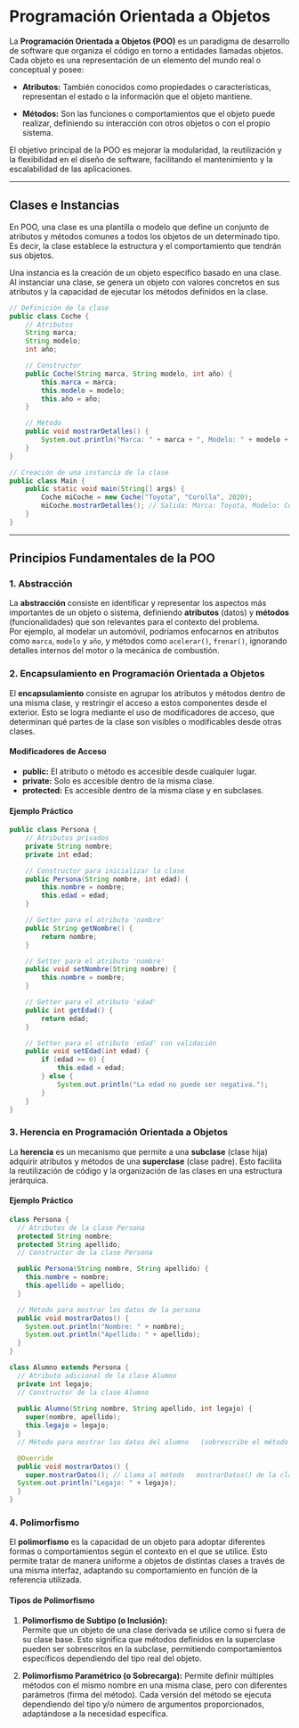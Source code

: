 # Programación Orientada a Objetos

La **Programación Orientada a Objetos (POO)** es un paradigma de desarrollo de software que organiza el código en torno a entidades llamadas objetos. Cada objeto es una representación de un elemento del mundo real o conceptual y posee:​

- **Atributos:** También conocidos como propiedades o características, representan el estado o la información que el objeto mantiene.​

- **Métodos:** Son las funciones o comportamientos que el objeto puede realizar, definiendo su interacción con otros objetos o con el propio sistema.​

El objetivo principal de la POO es mejorar la modularidad, la reutilización y la flexibilidad en el diseño de software, facilitando el mantenimiento y la escalabilidad de las aplicaciones.

---

## Clases e Instancias

En POO, una clase es una plantilla o modelo que define un conjunto de atributos y métodos comunes a todos los objetos de un determinado tipo. Es decir, la clase establece la estructura y el comportamiento que tendrán sus objetos.​

Una instancia es la creación de un objeto específico basado en una clase. Al instanciar una clase, se genera un objeto con valores concretos en sus atributos y la capacidad de ejecutar los métodos definidos en la clase.​

```java
// Definición de la clase
public class Coche {
    // Atributos
    String marca;
    String modelo;
    int año;

    // Constructor
    public Coche(String marca, String modelo, int año) {
        this.marca = marca;
        this.modelo = modelo;
        this.año = año;
    }

    // Método
    public void mostrarDetalles() {
        System.out.println("Marca: " + marca + ", Modelo: " + modelo + ", Año: " + año);
    }
}

// Creación de una instancia de la clase
public class Main {
    public static void main(String[] args) {
        Coche miCoche = new Coche("Toyota", "Corolla", 2020);
        miCoche.mostrarDetalles(); // Salida: Marca: Toyota, Modelo: Corolla, Año: 2020
    }
}
```

---

## Principios Fundamentales de la POO

### 1. Abstracción

La **abstracción** consiste en identificar y representar los aspectos más importantes de un objeto o sistema, definiendo **atributos** (datos) y **métodos** (funcionalidades) que son relevantes para el contexto del problema.  
Por ejemplo, al modelar un automóvil, podríamos enfocarnos en atributos como `marca`, `modelo` y `año`, y métodos como `acelerar()`, `frenar()`, ignorando detalles internos del motor o la mecánica de combustión.

### 2. Encapsulamiento en Programación Orientada a Objetos

El **encapsulamiento** consiste en agrupar los atributos y métodos dentro de una misma clase, y restringir el acceso a estos componentes desde el exterior. Esto se logra mediante el uso de modificadores de acceso, que determinan qué partes de la clase son visibles o modificables desde otras clases.

#### Modificadores de Acceso

- **public:** El atributo o método es accesible desde cualquier lugar.
- **private:** Solo es accesible dentro de la misma clase.
- **protected:** Es accesible dentro de la misma clase y en subclases.

#### Ejemplo Práctico

```java
public class Persona {
    // Atributos privados
    private String nombre;
    private int edad;

    // Constructor para inicializar la clase
    public Persona(String nombre, int edad) {
        this.nombre = nombre;
        this.edad = edad;
    }

    // Getter para el atributo 'nombre'
    public String getNombre() {
        return nombre;
    }

    // Setter para el atributo 'nombre'
    public void setNombre(String nombre) {
        this.nombre = nombre;
    }

    // Getter para el atributo 'edad'
    public int getEdad() {
        return edad;
    }

    // Setter para el atributo 'edad' con validación
    public void setEdad(int edad) {
        if (edad >= 0) {
            this.edad = edad;
        } else {
            System.out.println("La edad no puede ser negativa.");
        }
    }
}
```

### 3. Herencia en Programación Orientada a Objetos

La **herencia** es un mecanismo que permite a una **subclase** (clase hija) adquirir atributos y métodos de una **superclase** (clase padre). Esto facilita la reutilización de código y la organización de las clases en una estructura jerárquica.

#### Ejemplo Práctico

```java
class Persona {
  // Atributos de la clase Persona
  protected String nombre;
  protected String apellido;
  // Constructor de la clase Persona

  public Persona(String nombre, String apellido) {
    this.nombre = nombre;
    this.apellido = apellido;
  }

  // Método para mostrar los datos de la persona
  public void mostrarDatos() {
    System.out.println("Nombre: " + nombre);
    System.out.println("Apellido: " + apellido);
  }
}

class Alumno extends Persona {
  // Atributo adicional de la clase Alumno
  private int legajo;
  // Constructor de la clase Alumno
  
  public Alumno(String nombre, String apellido, int legajo) {
    super(nombre, apellido);
    this.legajo = legajo;
  }
  // Método para mostrar los datos del alumno   (sobrescribe el método de la clase Persona)

  @Override
  public void mostrarDatos() {
    super.mostrarDatos(); // Llama al método   mostrarDatos() de la clase Persona
  System.out.println("Legajo: " + legajo);
  }
}
```

### 4. Polimorfismo

El **polimorfismo** es la capacidad de un objeto para adoptar diferentes formas o comportamientos según el contexto en el que se utilice. Esto permite tratar de manera uniforme a objetos de distintas clases a través de una misma interfaz, adaptando su comportamiento en función de la referencia utilizada.

#### Tipos de Polimorfismo

1. **Polimorfismo de Subtipo (o Inclusión):**  
Permite que un objeto de una clase derivada se utilice como si fuera de su clase base. Esto significa que métodos definidos en la superclase pueden ser sobrescritos en la subclase, permitiendo comportamientos específicos dependiendo del tipo real del objeto.

2. **Polimorfismo Paramétrico (o Sobrecarga):**
Permite definir múltiples métodos con el mismo nombre en una misma clase, pero con diferentes parámetros (firma del método). Cada versión del método se ejecuta dependiendo del tipo y/o número de argumentos proporcionados, adaptándose a la necesidad específica.
